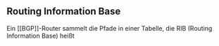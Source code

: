 ## Routing Information Base
Ein [[BGP]]-Router sammelt die Pfade in einer Tabelle, die RIB (Routing Information Base) heißt